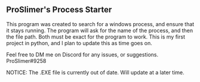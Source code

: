 ProSlimer's Process Starter
---------------------------
This program was created to search for a windows process, and ensure that it stays running.
The program will ask for the name of the process, and then the file path. Both must be exact for the program to work.
This is my first project in python, and I plan to update this as time goes on.

Feel free to DM me on Discord for any issues, or suggestions.
ProSlimer#9258

NOTICE:
The .EXE file is currently out of date. Will update at a later time.
